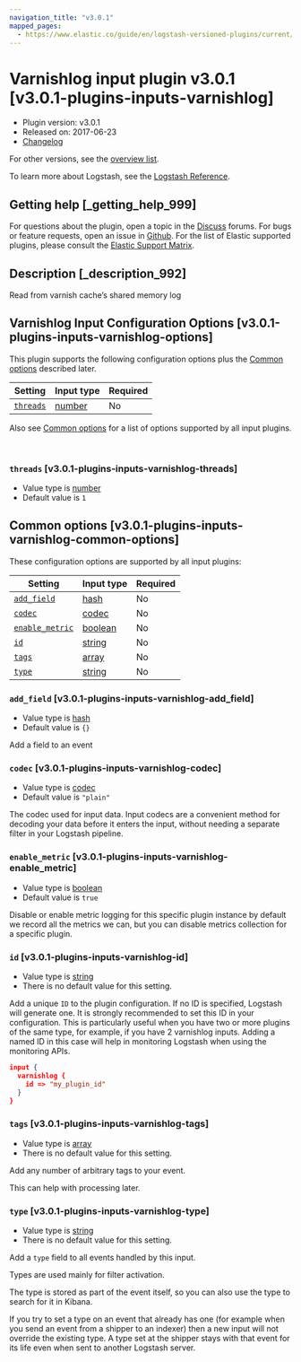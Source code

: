 ```yaml
---
navigation_title: "v3.0.1"
mapped_pages:
  - https://www.elastic.co/guide/en/logstash-versioned-plugins/current/v3.0.1-plugins-inputs-varnishlog.html
---
```


# Varnishlog input plugin v3.0.1 [v3.0.1-plugins-inputs-varnishlog]


* Plugin version: v3.0.1
* Released on: 2017-06-23
* [Changelog](https://github.com/logstash-plugins/logstash-input-varnishlog/blob/v3.0.1/CHANGELOG.md)

For other versions, see the [overview list](input-varnishlog-index.md).

To learn more about Logstash, see the [Logstash Reference](logstash://reference/index.md).

## Getting help [_getting_help_999]

For questions about the plugin, open a topic in the [Discuss](http://discuss.elastic.co) forums. For bugs or feature requests, open an issue in [Github](https://github.com/logstash-plugins/logstash-input-varnishlog). For the list of Elastic supported plugins, please consult the [Elastic Support Matrix](https://www.elastic.co/support/matrix#matrix_logstash_plugins).


## Description [_description_992]

Read from varnish cache’s shared memory log


## Varnishlog Input Configuration Options [v3.0.1-plugins-inputs-varnishlog-options]

This plugin supports the following configuration options plus the [Common options](v3-0-1-plugins-inputs-varnishlog.md#v3.0.1-plugins-inputs-varnishlog-common-options) described later.

| Setting | Input type | Required |
| --- | --- | --- |
| [`threads`](v3-0-1-plugins-inputs-varnishlog.md#v3.0.1-plugins-inputs-varnishlog-threads) | [number](logstash://reference/configuration-file-structure.md#number) | No |

Also see [Common options](v3-0-1-plugins-inputs-varnishlog.md#v3.0.1-plugins-inputs-varnishlog-common-options) for a list of options supported by all input plugins.

 

### `threads` [v3.0.1-plugins-inputs-varnishlog-threads]

* Value type is [number](logstash://reference/configuration-file-structure.md#number)
* Default value is `1`



## Common options [v3.0.1-plugins-inputs-varnishlog-common-options]

These configuration options are supported by all input plugins:

| Setting | Input type | Required |
| --- | --- | --- |
| [`add_field`](v3-0-1-plugins-inputs-varnishlog.md#v3.0.1-plugins-inputs-varnishlog-add_field) | [hash](logstash://reference/configuration-file-structure.md#hash) | No |
| [`codec`](v3-0-1-plugins-inputs-varnishlog.md#v3.0.1-plugins-inputs-varnishlog-codec) | [codec](logstash://reference/configuration-file-structure.md#codec) | No |
| [`enable_metric`](v3-0-1-plugins-inputs-varnishlog.md#v3.0.1-plugins-inputs-varnishlog-enable_metric) | [boolean](logstash://reference/configuration-file-structure.md#boolean) | No |
| [`id`](v3-0-1-plugins-inputs-varnishlog.md#v3.0.1-plugins-inputs-varnishlog-id) | [string](logstash://reference/configuration-file-structure.md#string) | No |
| [`tags`](v3-0-1-plugins-inputs-varnishlog.md#v3.0.1-plugins-inputs-varnishlog-tags) | [array](logstash://reference/configuration-file-structure.md#array) | No |
| [`type`](v3-0-1-plugins-inputs-varnishlog.md#v3.0.1-plugins-inputs-varnishlog-type) | [string](logstash://reference/configuration-file-structure.md#string) | No |

### `add_field` [v3.0.1-plugins-inputs-varnishlog-add_field]

* Value type is [hash](logstash://reference/configuration-file-structure.md#hash)
* Default value is `{}`

Add a field to an event


### `codec` [v3.0.1-plugins-inputs-varnishlog-codec]

* Value type is [codec](logstash://reference/configuration-file-structure.md#codec)
* Default value is `"plain"`

The codec used for input data. Input codecs are a convenient method for decoding your data before it enters the input, without needing a separate filter in your Logstash pipeline.


### `enable_metric` [v3.0.1-plugins-inputs-varnishlog-enable_metric]

* Value type is [boolean](logstash://reference/configuration-file-structure.md#boolean)
* Default value is `true`

Disable or enable metric logging for this specific plugin instance by default we record all the metrics we can, but you can disable metrics collection for a specific plugin.


### `id` [v3.0.1-plugins-inputs-varnishlog-id]

* Value type is [string](logstash://reference/configuration-file-structure.md#string)
* There is no default value for this setting.

Add a unique `ID` to the plugin configuration. If no ID is specified, Logstash will generate one. It is strongly recommended to set this ID in your configuration. This is particularly useful when you have two or more plugins of the same type, for example, if you have 2 varnishlog inputs. Adding a named ID in this case will help in monitoring Logstash when using the monitoring APIs.

```json
input {
  varnishlog {
    id => "my_plugin_id"
  }
}
```


### `tags` [v3.0.1-plugins-inputs-varnishlog-tags]

* Value type is [array](logstash://reference/configuration-file-structure.md#array)
* There is no default value for this setting.

Add any number of arbitrary tags to your event.

This can help with processing later.


### `type` [v3.0.1-plugins-inputs-varnishlog-type]

* Value type is [string](logstash://reference/configuration-file-structure.md#string)
* There is no default value for this setting.

Add a `type` field to all events handled by this input.

Types are used mainly for filter activation.

The type is stored as part of the event itself, so you can also use the type to search for it in Kibana.

If you try to set a type on an event that already has one (for example when you send an event from a shipper to an indexer) then a new input will not override the existing type. A type set at the shipper stays with that event for its life even when sent to another Logstash server.



